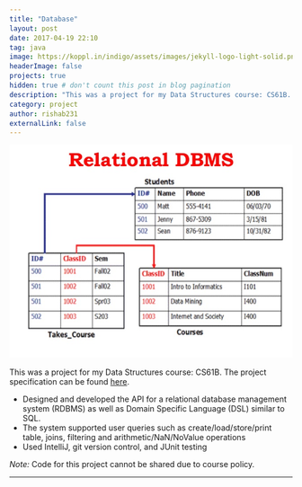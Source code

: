 ```yaml
---
title: "Database"
layout: post
date: 2017-04-19 22:10
tag: java
image: https://koppl.in/indigo/assets/images/jekyll-logo-light-solid.png
headerImage: false
projects: true
hidden: true # don't count this post in blog pagination
description: "This was a project for my Data Structures course: CS61B. The project specification can be found [here](http://datastructur.es/sp17/materials/proj/proj2/proj2.html)."
category: project
author: rishab231
externalLink: false
---
```


![BearMaps](../assets/images/rdms.jpg)

This was a project for my Data Structures course: CS61B. The project specification can be found [here](http://datastructur.es/sp17/materials/proj/proj2/proj2.html).

- Designed and developed the API for a relational database management system (RDBMS) as well as Domain Specific Language (DSL) similar to SQL.
- The system supported user queries such as create/load/store/print table, joins, filtering and arithmetic/NaN/NoValue operations
- Used IntelliJ, git version control, and JUnit testing

<p><i>Note: </i>Code for this project cannot be shared due to course policy.</p>

---
